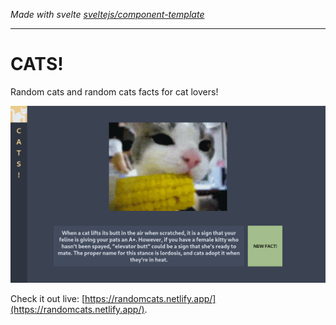 *Made with svelte [sveltejs/component-template](https://github.com/sveltejs/component-template)*

---

# CATS!

Random cats and random cats facts for cat lovers!

![Screenshot](./screenshot.png)

Check it out live: [https://randomcats.netlify.app/](https://randomcats.netlify.app/).
